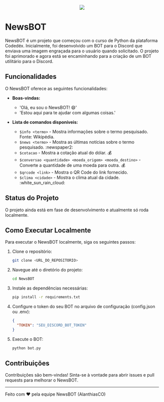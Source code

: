 <p align="center">
  <a href="https://skillicons.dev">
    <img src="https://skillicons.dev/icons?i=discord,py,git)" />
  </a>
</p>


# NewsBOT

NewsBOT é um projeto que começou com o curso de Python da plataforma Codedéx. Inicialmente, foi desenvolvido um BOT para o Discord que enviava uma imagem engraçada para o usuário quando solicitado. O projeto foi aprimorado e agora está se encaminhando para a criação de um BOT utilitário para o Discord.

## Funcionalidades

O NewsBOT oferece as seguintes funcionalidades:

- **Boas-vindas:**
  - 'Olá, eu sou o NewsBOT! :smile:'
  - 'Estou aqui para te ajudar com algumas coisas.'

- **Lista de comandos disponíveis:**
  - `$info <termo>` - Mostra informações sobre o termo pesquisado. Fonte: Wikipédia.
  - `$news <termo>` - Mostra as últimas notícias sobre o termo pesquisado. :newspaper2:
  - `$cotacao` - Mostra a cotação atual do dólar. :moneybag:
  - `$conversao <quantidade> <moeda_origem> <moeda_destino>` - Converte a quantidade de uma moeda para outra. :moneybag:
  - `$qrcode <link>` - Mostra o QR Code do link fornecido.
  - `$clima <cidade>` - Mostra o clima atual da cidade. :white_sun_rain_cloud:

## Status do Projeto

O projeto ainda está em fase de desenvolvimento e atualmente só roda localmente.

## Como Executar Localmente

Para executar o NewsBOT localmente, siga os seguintes passos:

1. Clone o repositório:
    ```sh
    git clone <URL_DO_REPOSITORIO>
    ```
2. Navegue até o diretório do projeto:
    ```sh
    cd NewsBOT
    ```
3. Instale as dependências necessárias:
    ```sh
    pip install -r requirements.txt
    ```
4. Configure o token do seu BOT no arquivo de configuração (config.json ou .env):
    ```json
    {
      "TOKEN": "SEU_DISCORD_BOT_TOKEN"
    }
    ```
5. Execute o BOT:
    ```sh
    python bot.py
    ```

## Contribuições

Contribuições são bem-vindas! Sinta-se à vontade para abrir issues e pull requests para melhorar o NewsBOT.

---

Feito com ❤️ pela equipe NewsBOT (AlanthiasCO)